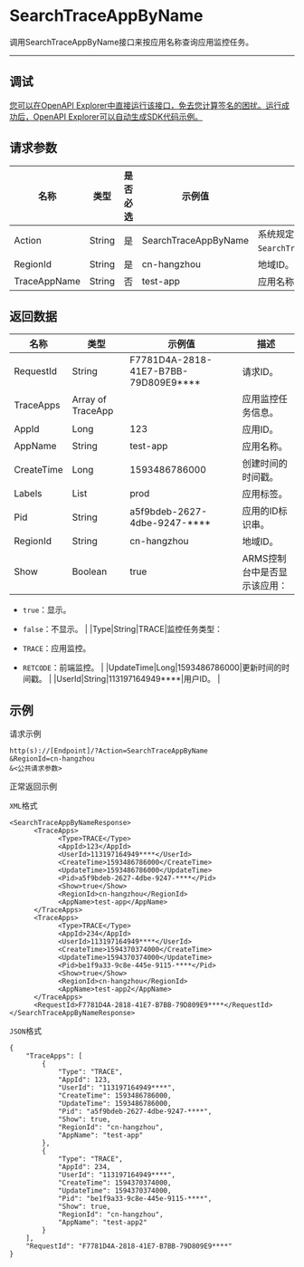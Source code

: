 # SearchTraceAppByName

调用SearchTraceAppByName接口来按应用名称查询应用监控任务。

****

## 调试

[您可以在OpenAPI Explorer中直接运行该接口，免去您计算签名的困扰。运行成功后，OpenAPI Explorer可以自动生成SDK代码示例。](https://api.aliyun.com/#product=ARMS&api=SearchTraceAppByName&type=RPC&version=2019-08-08)

## 请求参数

|名称|类型|是否必选|示例值|描述|
|--|--|----|---|--|
|Action|String|是|SearchTraceAppByName|系统规定参数，取值为`SearchTraceAppByName`。 |
|RegionId|String|是|cn-hangzhou|地域ID。 |
|TraceAppName|String|否|test-app|应用名称。 |

## 返回数据

|名称|类型|示例值|描述|
|--|--|---|--|
|RequestId|String|F7781D4A-2818-41E7-B7BB-79D809E9\*\*\*\*|请求ID。 |
|TraceApps|Array of TraceApp| |应用监控任务信息。 |
|AppId|Long|123|应用ID。 |
|AppName|String|test-app|应用名称。 |
|CreateTime|Long|1593486786000|创建时间的时间戳。 |
|Labels|List|prod|应用标签。 |
|Pid|String|a5f9bdeb-2627-4dbe-9247-\*\*\*\*|应用的ID标识串。 |
|RegionId|String|cn-hangzhou|地域ID。 |
|Show|Boolean|true|ARMS控制台中是否显示该应用：

 -   `true`：显示。
-   `false`：不显示。 |
|Type|String|TRACE|监控任务类型：

 -   `TRACE`：应用监控。
-   `RETCODE`：前端监控。 |
|UpdateTime|Long|1593486786000|更新时间的时间戳。 |
|UserId|String|113197164949\*\*\*\*|用户ID。 |

## 示例

请求示例

```
http(s)://[Endpoint]/?Action=SearchTraceAppByName
&RegionId=cn-hangzhou
&<公共请求参数>
```

正常返回示例

`XML`格式

```
<SearchTraceAppByNameResponse>
	  <TraceApps>
		    <Type>TRACE</Type>
		    <AppId>123</AppId>
		    <UserId>113197164949****</UserId>
		    <CreateTime>1593486786000</CreateTime>
		    <UpdateTime>1593486786000</UpdateTime>
		    <Pid>a5f9bdeb-2627-4dbe-9247-****</Pid>
		    <Show>true</Show>
		    <RegionId>cn-hangzhou</RegionId>
		    <AppName>test-app</AppName>
	  </TraceApps>
	  <TraceApps>
		    <Type>TRACE</Type>
		    <AppId>234</AppId>
		    <UserId>113197164949****</UserId>
		    <CreateTime>1594370374000</CreateTime>
		    <UpdateTime>1594370374000</UpdateTime>
		    <Pid>be1f9a33-9c8e-445e-9115-****</Pid>
		    <Show>true</Show>
		    <RegionId>cn-hangzhou</RegionId>
		    <AppName>test-app2</AppName>
	  </TraceApps>
	  <RequestId>F7781D4A-2818-41E7-B7BB-79D809E9****</RequestId>
</SearchTraceAppByNameResponse>
```

`JSON`格式

```
{
	"TraceApps": [
		{
			"Type": "TRACE",
			"AppId": 123,
			"UserId": "113197164949****",
			"CreateTime": 1593486786000,
			"UpdateTime": 1593486786000,
			"Pid": "a5f9bdeb-2627-4dbe-9247-****",
			"Show": true,
			"RegionId": "cn-hangzhou",
			"AppName": "test-app"
		},
		{
			"Type": "TRACE",
			"AppId": 234,
			"UserId": "113197164949****",
			"CreateTime": 1594370374000,
			"UpdateTime": 1594370374000,
			"Pid": "be1f9a33-9c8e-445e-9115-****",
			"Show": true,
			"RegionId": "cn-hangzhou",
			"AppName": "test-app2"
		}
	],
	"RequestId": "F7781D4A-2818-41E7-B7BB-79D809E9****"
}
```

